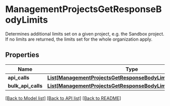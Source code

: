 # ManagementProjectsGetResponseBodyLimits

Determines additional limits set on a given project, e.g. the Sandbox project. If no limits are returned, the limits set for the whole organization apply.

## Properties

Name | Type | Description | Notes
------------ | ------------- | ------------- | -------------
**api_calls** | [**List[ManagementProjectsGetResponseBodyLimitsApiCallsItem]**](ManagementProjectsGetResponseBodyLimitsApiCallsItem.md) |  | [optional] 
**bulk_api_calls** | [**List[ManagementProjectsGetResponseBodyLimitsBulkApiCallsItem]**](ManagementProjectsGetResponseBodyLimitsBulkApiCallsItem.md) |  | [optional] 

[[Back to Model list]](../README.md#documentation-for-models) [[Back to API list]](../README.md#documentation-for-api-endpoints) [[Back to README]](../README.md)


